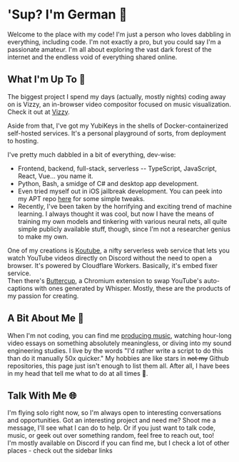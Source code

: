 # 'Sup? I'm German 👋

Welcome to the place with my code! I'm just a person who loves dabbling in everything, including code. I'm not exactly a pro, but you could say I'm a passionate amateur. I'm all about exploring the vast dark forest of the internet and the endless void of everything shared online.

## What I'm Up To 🚀

The biggest project I spend my days (actually, mostly nights) coding away on is Vizzy, an in-browser video compositor focused on music visualization. Check it out at [Vizzy](https://vizzy.io).

Aside from that, I've got my YubiKeys in the shells of Docker-containerized self-hosted services. It's a personal playground of sorts, from deployment to hosting.

I've pretty much dabbled in a bit of everything, dev-wise:
- Frontend, backend, full-stack, serverless -- TypeScript, JavaScript, React, Vue... you name it.
- Python, Bash, a smidge of C# and desktop app development.
- Even tried myself out in iOS jailbreak development. You can peek into my APT repo [here](https://repo.igerman.cc) for some simple tweaks.
- Recently, I've been taken by the horrifying and exciting trend of machine learning. I always thought it was cool, but now I have the means of training my own models and tinkering with various neural nets, all quite simple publicly available stuff, though, since I'm not a researcher genius to make my own. 

One of my creations is [Koutube](https://koutube.com), a nifty serverless web service that lets you watch YouTube videos directly on Discord without the need to open a browser. It's powered by Cloudflare Workers. Basically, it's embed fixer service.  
Then there's [Buttercup](https://buttercup.igerman.cc), a Chromium extension to swap YouTube's auto-captions with ones generated by Whisper. Mostly, these are the products of my passion for creating.

## A Bit About Me 🎵

When I'm not coding, you can find me [producing music](https://open.spotify.com/artist/4hkHAVlTVsZxt1CwaKlNVk?si=LnWiKPJIQcaZW2VMYbU72w), watching hour-long video essays on something absolutely meaningless, or diving into my sound engineering studies. I live by the words "I'd rather write a script to do this than do it manually 50x quicker." My hobbies are like stars in ~~not my~~ Github repositories, this page just isn't enough to list them all. After all, I have bees in my head that tell me what to do at all times 🐝.

## Talk With Me 🌐

I'm flying solo right now, so I'm always open to interesting conversations and opportunities. Got an interesting project and need me? Shoot me a message, I'll see what I can do to help. Or if you just want to talk code, music, or geek out over something random, feel free to reach out, too!  
I'm mostly available on Discord if you can find me, but I check a lot of other places - check out the sidebar links


<!-- ```math
\vec{align}[fontfamily="definitelynotstolen;background:color:red; z-index: -1; position: fixed; top: 0; left: 0; height: 100%; object-fit: cover; width: 100%; opacity: 0.7; background: url('https://raw.githubusercontent.com/iGerman00/iGerman00/main/background.jpg'); pointer-events: none; color:transparent;"]{}

\mmlToken{ms}[fontfamily="
definitelynotstolen;
pointer-events: none;
position: fixed;
inset: 0;
backdrop-filter: saturate(3) blur(15px) brightness(3.7) opacity(0.2);
color:transparent;
"]{}

\mmlToken{ms}[fontfamily="
definitelynotstolen;
pointer-events:none;
z-index: -10;
position: fixed;
inset:0;
object-fit: cover;
background-size: cover;
z-index: 99;
backdrop-filter: hue-rotate(120deg);
color:transparent;
"]{}
```
-->
